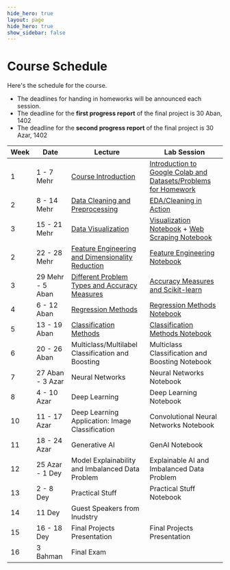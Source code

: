 ```yaml
---
hide_hero: true
layout: page
hide_hero: true
show_sidebar: false
---
```


# Course Schedule
Here's the schedule for the course. 
* The deadlines for handing in homeworks will be announced each session.
* The deadline for the **first progress report** of the final project is 30 Aban, 1402
* The deadline for the **second progress report** of the final project is 30 Azar, 1402

| Week 	| Date	| Lecture | Lab Session |
|------|------|-----|-----|
| 1 | 1 - 7 Mehr | [Course Introduction](https://docs.google.com/presentation/d/1Ax66_OwAVeR9KncZAhArPZawQRCIwEZNhN4gCeAzkTw/edit?usp=sharing)	| [Introduction to Google Colab and Datasets/Problems for Homework](https://colab.research.google.com/drive/1BoWlL7S1yZkw3q4tKTGG8ZiXXEcMmJws?usp=sharing) |
| 2 | 8 - 14 Mehr | [Data Cleaning and Preprocessing](https://docs.google.com/presentation/d/1Ywd5TMfVXWZSETLijOSOpSzSvPJTteTW6SXc3s-1acQ/edit?usp=sharing) | [EDA/Cleaning in Action](https://colab.research.google.com/drive/1Qiv8yEBwfcUtMQV1XURF7MHgT773SVFc?usp=sharing) |
| 3 | 15 - 21 Mehr | [Data Visualization](https://docs.google.com/presentation/d/1x0bo-dz2V3vEmeAk9TNRb1swRhwbLBcYDwBiOGgbvbs/edit?usp=sharing) | [Visualization Notebook](https://colab.research.google.com/drive/1UkfZPMmsaXewdQ2mcJNBjH6vdgzvQYlP?usp=sharing) + [Web Scraping Notebook](https://colab.research.google.com/drive/1hmaWqEw2WIbrLBynaTo7L1Yn4oWgyHqG?usp=sharing#scrollTo=3H2H6IbNVdfR)|
| 2 | 22 - 28 Mehr | [Feature Engineering and Dimensionality Reduction](https://docs.google.com/presentation/d/1b_9akZbGygzEIZjZbubhBpoWlurhWcHCatEpOmHqZyY/edit?usp=sharing) | [Feature Engineering Notebook](https://colab.research.google.com/drive/16JzoMVeLRc2B3N5R_OeZFRZ8HFvfr487?usp=sharing) |
| 3 | 29 Mehr - 5 Aban | [Different Problem Types and Accuracy Measures](https://docs.google.com/presentation/d/1LWYjyKJ4XLHhWOvmQivZiyKl8zOnl10AA-Qsk7MCmnc/edit?usp=sharing) | [Accuracy Measures and Scikit-learn](https://colab.research.google.com/drive/1MnDoavy9aqPrODvCClsHUQPiU-ZDp9iu?usp=sharing) |
| 4 | 6 - 12 Aban | [Regression Methods](https://docs.google.com/presentation/d/1aWc5V6PMV-liKA-kCfKiK7jWb670iBNuHuoqn6miyV0/edit?usp=sharing) | [Regression Methods Notebook](https://colab.research.google.com/drive/1rjhtmtbN7wNm6jzYVhAU34ryK41uKlQy?usp=sharing) |
| 5 | 13 - 19 Aban | [Classification Methods](https://docs.google.com/presentation/d/1wijzxfvqq_tewKiZ4CzA6YS24WKF-kURkpe4Re9czsI/edit?usp=sharing) | [Classification Methods Notebook](https://colab.research.google.com/drive/1poV0_vjGTDRdRVzGiE0TFXl4kIC6jorq?usp=sharing) |
| 6 | 20 - 26 Aban | Multiclass/Multilabel Classification and Boosting | Multiclass Classification and Boosting Notebook |
| 7 | 27 Aban - 3 Azar | Neural Networks | Neural Networks Notebook |
| 8 | 4 - 10 Azar | Deep Learning | Deep Learning Notebook |
| 10 | 11 - 17 Azar | Deep Learning Application: Image Classification | Convolutional Neural Networks Notebook |
| 11 | 18 - 24 Azar | Generative AI | GenAI Notebook |
| 12 | 25 Azar - 1 Dey | Model Explainability and Imbalanced Data Problem | Explainable AI and Imbalanced Data Problem |
| 13 | 2 - 8 Dey | Practical Stuff | Practical Stuff Notebook |
| 14 | 11 Dey | Guest Speakers from Inudstry |
| 15 | 16 - 18 Dey | Final Projects Presentation | Final Projects Presentation |
| 16 | 3 Bahman | Final Exam


